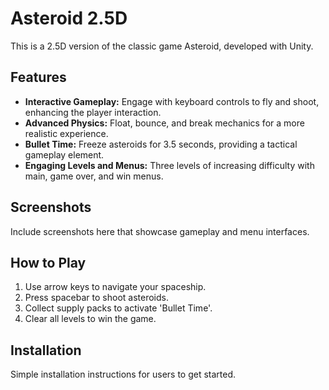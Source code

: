 # Asteroid 2.5D
This is a 2.5D version of the classic game Asteroid, developed with Unity.

## Features
- **Interactive Gameplay:** Engage with keyboard controls to fly and shoot, enhancing the player interaction.
- **Advanced Physics:** Float, bounce, and break mechanics for a more realistic experience.
- **Bullet Time:** Freeze asteroids for 3.5 seconds, providing a tactical gameplay element.
- **Engaging Levels and Menus:** Three levels of increasing difficulty with main, game over, and win menus.

## Screenshots
Include screenshots here that showcase gameplay and menu interfaces.

## How to Play
1. Use arrow keys to navigate your spaceship.
2. Press spacebar to shoot asteroids.
3. Collect supply packs to activate 'Bullet Time'.
4. Clear all levels to win the game.

## Installation
Simple installation instructions for users to get started.